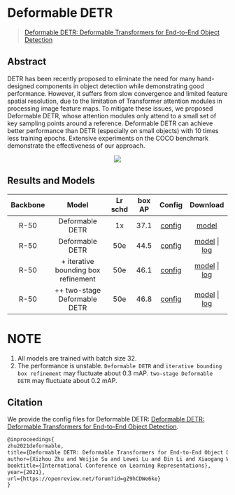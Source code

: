 # Deformable DETR

> [Deformable DETR: Deformable Transformers for End-to-End Object Detection](https://arxiv.org/abs/2010.04159)

<!-- [ALGORITHM] -->

## Abstract

DETR has been recently proposed to eliminate the need for many hand-designed components in object detection while demonstrating good performance. However, it suffers from slow convergence and limited feature spatial resolution, due to the limitation of Transformer attention modules in processing image feature maps. To mitigate these issues, we proposed Deformable DETR, whose attention modules only attend to a small set of key sampling points around a reference. Deformable DETR can achieve better performance than DETR (especially on small objects) with 10 times less training epochs. Extensive experiments on the COCO benchmark demonstrate the effectiveness of our approach.

<div align=center>
<img src="https://user-images.githubusercontent.com/40661020/143877617-ad9b24fd-77ce-46aa-9689-1a44b5594132.png"/>
</div>

## Results and Models

| Backbone |                Model                | Lr schd | box AP |                                                                    Config                                                                    |                                                                                                                                                                                                         Download                                                                                                                                                                                                          |
| :------: | :---------------------------------: | :-----: | :----: | :------------------------------------------------------------------------------------------------------------------------------------------: | :-----------------------------------------------------------------------------------------------------------------------------------------------------------------------------------------------------------------------------------------------------------------------------------------------------------------------------------------------------------------------------------------------------------------------: |
|   R-50   |           Deformable DETR           |   1x    |  37.1  |                                               [config](deformable_detr_r50_4x2x2_1x_coco.py)                                               |                                                                                                                                          [model](https://github.com/shinya7y/weights/releases/download/v1.0.0/deformable_detr_r50_4x2x2_1x_coco_20220626_epoch_12-b1401443.pth)                                                                                                                                           |
|   R-50   |           Deformable DETR           |   50e   |  44.5  |         [config](https://github.com/open-mmlab/mmdetection/tree/master/configs/deformable_detr/deformable_detr_r50_16x2_50e_coco.py)         |                                 [model](https://download.openmmlab.com/mmdetection/v2.0/deformable_detr/deformable_detr_r50_16x2_50e_coco/deformable_detr_r50_16x2_50e_coco_20210419_220030-a12b9512.pth) \| [log](https://download.openmmlab.com/mmdetection/v2.0/deformable_detr/deformable_detr_r50_16x2_50e_coco/deformable_detr_r50_16x2_50e_coco_20210419_220030-a12b9512.log.json)                                 |
|   R-50   | + iterative bounding box refinement |   50e   |  46.1  |     [config](https://github.com/open-mmlab/mmdetection/tree/master/configs/deformable_detr/deformable_detr_refine_r50_16x2_50e_coco.py)      |                   [model](https://download.openmmlab.com/mmdetection/v2.0/deformable_detr/deformable_detr_refine_r50_16x2_50e_coco/deformable_detr_refine_r50_16x2_50e_coco_20210419_220503-5f5dff21.pth) \| [log](https://download.openmmlab.com/mmdetection/v2.0/deformable_detr/deformable_detr_refine_r50_16x2_50e_coco/deformable_detr_refine_r50_16x2_50e_coco_20210419_220503-5f5dff21.log.json)                   |
|   R-50   |    ++ two-stage Deformable DETR     |   50e   |  46.8  | [config](https://github.com/open-mmlab/mmdetection/tree/master/configs/deformable_detr/deformable_detr_twostage_refine_r50_16x2_50e_coco.py) | [model](https://download.openmmlab.com/mmdetection/v2.0/deformable_detr/deformable_detr_twostage_refine_r50_16x2_50e_coco/deformable_detr_twostage_refine_r50_16x2_50e_coco_20210419_220613-9d28ab72.pth) \| [log](https://download.openmmlab.com/mmdetection/v2.0/deformable_detr/deformable_detr_twostage_refine_r50_16x2_50e_coco/deformable_detr_twostage_refine_r50_16x2_50e_coco_20210419_220613-9d28ab72.log.json) |

# NOTE

1. All models are trained with batch size 32.
2. The performance is unstable. `Deformable DETR` and `iterative bounding box refinement` may fluctuate about 0.3 mAP. `two-stage Deformable DETR` may fluctuate about 0.2 mAP.

## Citation

We provide the config files for Deformable DETR: [Deformable DETR: Deformable Transformers for End-to-End Object Detection](https://arxiv.org/abs/2010.04159).

```latex
@inproceedings{
zhu2021deformable,
title={Deformable DETR: Deformable Transformers for End-to-End Object Detection},
author={Xizhou Zhu and Weijie Su and Lewei Lu and Bin Li and Xiaogang Wang and Jifeng Dai},
booktitle={International Conference on Learning Representations},
year={2021},
url={https://openreview.net/forum?id=gZ9hCDWe6ke}
}
```
